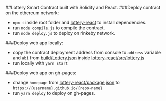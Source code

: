##Lottery Smart Contract built with Solidity and React.
###Deploy contract on the ethereum network:
* `npm i` inside root folder and [lottery-react](./lottery-react/package.json) to install dependencies.
* run `node compile.js` to compile the contract.
* run `node deploy.js` to deploy on rinkeby network.

###Deploy web app locally:
* copy the contract deployment address from console to `address` variable and `abi` from [build/Lottery.json](./build/Lottery.json)  inside [lottery-react/src/lottery.js](./lottery-react/src/lottery.js)
* run locally with `yarn start`

###Deploy web app on gh-pages:
* change `homepage` from [lottery-react/package.json](./lottery-react/package.json) to `https://{username}.github.io/{repo-name}`
* run `yarn deploy` to deploy on gh-pages.



